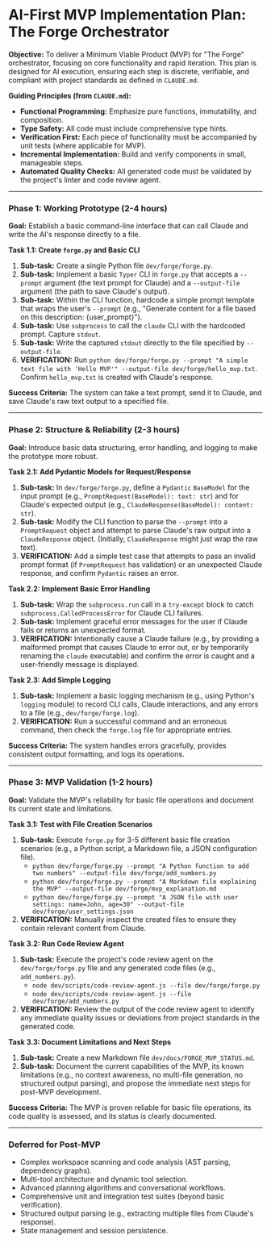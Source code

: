 # AI-First MVP Implementation Plan: The Forge Orchestrator

**Objective:** To deliver a Minimum Viable Product (MVP) for "The Forge" orchestrator, focusing on core functionality and rapid iteration. This plan is designed for AI execution, ensuring each step is discrete, verifiable, and compliant with project standards as defined in `CLAUDE.md`.

**Guiding Principles (from `CLAUDE.md`):**
- **Functional Programming:** Emphasize pure functions, immutability, and composition.
- **Type Safety:** All code must include comprehensive type hints.
- **Verification First:** Each piece of functionality must be accompanied by unit tests (where applicable for MVP).
- **Incremental Implementation:** Build and verify components in small, manageable steps.
- **Automated Quality Checks:** All generated code must be validated by the project's linter and code review agent.

---

### **Phase 1: Working Prototype (2-4 hours)**

**Goal:** Establish a basic command-line interface that can call Claude and write the AI's response directly to a file.

**Task 1.1: Create `forge.py` and Basic CLI**
1.  **Sub-task:** Create a single Python file `dev/forge/forge.py`.
2.  **Sub-task:** Implement a basic `Typer` CLI in `forge.py` that accepts a `--prompt` argument (the text prompt for Claude) and a `--output-file` argument (the path to save Claude's output).
3.  **Sub-task:** Within the CLI function, hardcode a simple prompt template that wraps the user's `--prompt` (e.g., "Generate content for a file based on this description: {user_prompt}").
4.  **Sub-task:** Use `subprocess` to call the `claude` CLI with the hardcoded prompt. Capture `stdout`.
5.  **Sub-task:** Write the captured `stdout` directly to the file specified by `--output-file`.
6.  **VERIFICATION:** Run `python dev/forge/forge.py --prompt "A simple text file with 'Hello MVP'" --output-file dev/forge/hello_mvp.txt`. Confirm `hello_mvp.txt` is created with Claude's response.

**Success Criteria:** The system can take a text prompt, send it to Claude, and save Claude's raw text output to a specified file.

---

### **Phase 2: Structure & Reliability (2-3 hours)**

**Goal:** Introduce basic data structuring, error handling, and logging to make the prototype more robust.

**Task 2.1: Add Pydantic Models for Request/Response**
1.  **Sub-task:** In `dev/forge/forge.py`, define a `Pydantic` `BaseModel` for the input prompt (e.g., `PromptRequest(BaseModel): text: str`) and for Claude's expected output (e.g., `ClaudeResponse(BaseModel): content: str`).
2.  **Sub-task:** Modify the CLI function to parse the `--prompt` into a `PromptRequest` object and attempt to parse Claude's raw output into a `ClaudeResponse` object. (Initially, `ClaudeResponse` might just wrap the raw text).
3.  **VERIFICATION:** Add a simple test case that attempts to pass an invalid prompt format (if `PromptRequest` has validation) or an unexpected Claude response, and confirm `Pydantic` raises an error.

**Task 2.2: Implement Basic Error Handling**
1.  **Sub-task:** Wrap the `subprocess.run` call in a `try-except` block to catch `subprocess.CalledProcessError` for Claude CLI failures.
2.  **Sub-task:** Implement graceful error messages for the user if Claude fails or returns an unexpected format.
3.  **VERIFICATION:** Intentionally cause a Claude failure (e.g., by providing a malformed prompt that causes Claude to error out, or by temporarily renaming the `claude` executable) and confirm the error is caught and a user-friendly message is displayed.

**Task 2.3: Add Simple Logging**
1.  **Sub-task:** Implement a basic logging mechanism (e.g., using Python's `logging` module) to record CLI calls, Claude interactions, and any errors to a file (e.g., `dev/forge/forge.log`).
2.  **VERIFICATION:** Run a successful command and an erroneous command, then check the `forge.log` file for appropriate entries.

**Success Criteria:** The system handles errors gracefully, provides consistent output formatting, and logs its operations.

---

### **Phase 3: MVP Validation (1-2 hours)**

**Goal:** Validate the MVP's reliability for basic file operations and document its current state and limitations.

**Task 3.1: Test with File Creation Scenarios**
1.  **Sub-task:** Execute `forge.py` for 3-5 different basic file creation scenarios (e.g., a Python script, a Markdown file, a JSON configuration file).
    -   `python dev/forge/forge.py --prompt "A Python function to add two numbers" --output-file dev/forge/add_numbers.py`
    -   `python dev/forge/forge.py --prompt "A Markdown file explaining the MVP" --output-file dev/forge/mvp_explanation.md`
    -   `python dev/forge/forge.py --prompt "A JSON file with user settings: name=John, age=30" --output-file dev/forge/user_settings.json`
2.  **VERIFICATION:** Manually inspect the created files to ensure they contain relevant content from Claude.

**Task 3.2: Run Code Review Agent**
1.  **Sub-task:** Execute the project's code review agent on the `dev/forge/forge.py` file and any generated code files (e.g., `add_numbers.py`).
    -   `node dev/scripts/code-review-agent.js --file dev/forge/forge.py`
    -   `node dev/scripts/code-review-agent.js --file dev/forge/add_numbers.py`
2.  **VERIFICATION:** Review the output of the code review agent to identify any immediate quality issues or deviations from project standards in the generated code.

**Task 3.3: Document Limitations and Next Steps**
1.  **Sub-task:** Create a new Markdown file `dev/docs/FORGE_MVP_STATUS.md`.
2.  **Sub-task:** Document the current capabilities of the MVP, its known limitations (e.g., no context awareness, no multi-file generation, no structured output parsing), and propose the immediate next steps for post-MVP development.

**Success Criteria:** The MVP is proven reliable for basic file operations, its code quality is assessed, and its status is clearly documented.

---

### **Deferred for Post-MVP**

*   Complex workspace scanning and code analysis (AST parsing, dependency graphs).
*   Multi-tool architecture and dynamic tool selection.
*   Advanced planning algorithms and conversational workflows.
*   Comprehensive unit and integration test suites (beyond basic verification).
*   Structured output parsing (e.g., extracting multiple files from Claude's response).
*   State management and session persistence.
